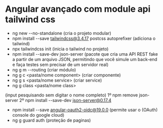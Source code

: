 # Angular avançado com module api tailwind css

- ng new <nome project> --no-standalone (cria o projeto modular)
- npm install --save tailwindcss@3.4.17 postcss autoprefixer (adiciona o tailwind)
- npx tailwindcss init (inicia o tailwind no projeto)
- npm install --save-dev json-server (pacote que cria uma API REST fake a partir de um arquivo JSON, permitindo que você simule um back-end e faça testes sem precisar de um servidor real)
- ng g m <nome module> --routing (criar módulo)
- ng g c <pasta/nome component> (criar componente)
- ng g s <pasta/nome service> (criar service)
- ng g class <pasta/nome class>

(input pesquisando sem digitar o nome completo)
1º npm remove json-server
2º npm install --save-dev json-server@0.17.4

- npm install --save angular-oauth2-oidc@19.0.0 (permite usar o (OAuth) console do google cloud)
- ng g guard auth (proteção de paginas)